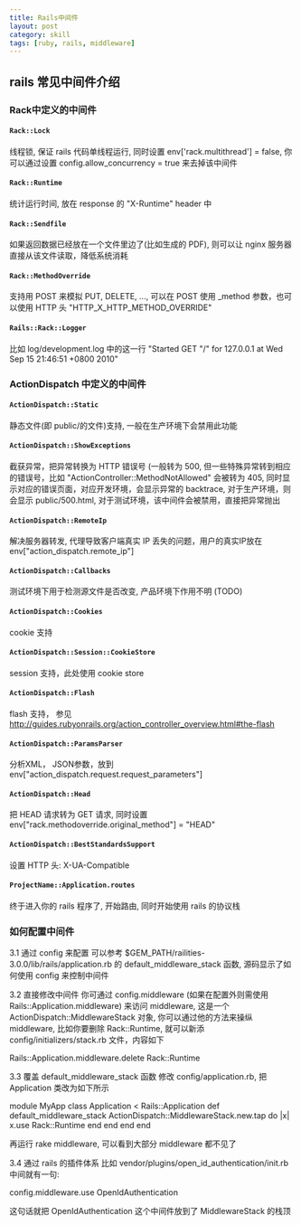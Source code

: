 ```yaml
---
title: Rails中间件
layout: post
category: skill
tags: [ruby, rails, middleware]
---
```


## rails 常见中间件介绍

### Rack中定义的中间件

#### `Rack::Lock`  
线程锁, 保证 rails 代码单线程运行, 同时设置 env['rack.multithread'] = false, 你可以通过设置 config.allow_concurrency = true 来去掉该中间件

#### `Rack::Runtime`
统计运行时间, 放在 response 的 "X-Runtime" header 中


#### `Rack::Sendfile`  
如果返回数据已经放在一个文件里边了(比如生成的 PDF), 则可以让 nginx 服务器直接从该文件读取，降低系统消耗

#### `Rack::MethodOverride`  
支持用 POST 来模拟 PUT, DELETE, ..., 可以在 POST 使用 _method 参数，也可以使用 HTTP 头 "HTTP_X_HTTP_METHOD_OVERRIDE"

#### `Rails::Rack::Logger`  
比如 log/development.log 中的这一行 "Started GET "/" for 127.0.0.1 at Wed Sep 15 21:46:51 +0800 2010"

### ActionDispatch 中定义的中间件

#### `ActionDispatch::Static`
静态文件(即 public/的文件)支持, 一般在生产环境下会禁用此功能

#### `ActionDispatch::ShowExceptions`
截获异常，把异常转换为 HTTP 错误号 (一般转为 500, 但一些特殊异常转到相应的错误号，比如 "ActionController::MethodNotAllowed" 会被转为 405, 同时显示对应的错误页面，对应开发环境，会显示异常的 backtrace, 对于生产环境，则会显示 public/500.html, 对于测试环境，该中间件会被禁用，直接把异常抛出

#### `ActionDispatch::RemoteIp`
解决服务器转发, 代理导致客户端真实 IP 丢失的问题，用户的真实IP放在 env["action_dispatch.remote_ip"]

#### `ActionDispatch::Callbacks`
测试环境下用于检测源文件是否改变, 产品环境下作用不明 (TODO)

#### `ActionDispatch::Cookies`
cookie 支持

#### `ActionDispatch::Session::CookieStore`
session 支持，此处使用 cookie store

#### `ActionDispatch::Flash`
flash 支持， 参见 http://guides.rubyonrails.org/action_controller_overview.html#the-flash

#### `ActionDispatch::ParamsParser`
分析XML， JSON参数，放到 env["action_dispatch.request.request_parameters"]

#### `ActionDispatch::Head`
把 HEAD 请求转为 GET 请求, 同时设置 env["rack.methodoverride.original_method"] = "HEAD"

#### `ActionDispatch::BestStandardsSupport`
设置 HTTP 头: X-UA-Compatible

#### `ProjectName::Application.routes`
终于进入你的 rails 程序了, 开始路由, 同时开始使用 rails 的协议栈

### 如何配置中间件

3.1 通过 config 来配置
可以参考 $GEM_PATH/railities-3.0.0/lib/rails/application.rb 的 default_middleware_stack 函数, 源码显示了如何使用 config 来控制中间件


3.2 直接修改中间件
你可通过 config.middleware (如果在配置外则需使用 Rails::Application.middleware) 来访问 middleware, 这是一个 ActionDispatch::MiddlewareStack 对象, 你可以通过他的方法来操纵 middleware, 比如你要删除 Rack::Runtime, 就可以新添 config/initializers/stack.rb 文件，内容如下


Rails::Application.middleware.delete Rack::Runtime


3.3 覆盖 default_middleware_stack 函数
修改 config/application.rb, 把 Application 类改为如下所示


module MyApp
  class Application < Rails::Application
    def default_middleware_stack
       ActionDispatch::MiddlewareStack.new.tap do |x|
         x.use Rack::Runtime
       end
    end
  end
end


再运行 rake middleware, 可以看到大部分 middleware 都不见了


3.4 通过 rails 的插件体系
比如 vendor/plugins/open_id_authentication/init.rb 中间就有一句:


config.middleware.use OpenIdAuthentication


这句话就把 OpenIdAuthentication 这个中间件放到了 MiddlewareStack 的栈顶
